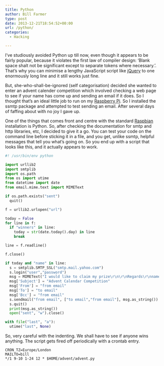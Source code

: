 ```yaml
---
title: Python
author: Bill Farmer
type: post
date: 2013-12-21T18:54:52+00:00
url: /python/
categories:
  - Hacking

---
```

I&#8217;ve studiously avoided Python up till now, even though it appears to be fairly popular, because it violates the first law of compiler design: &#8216;Blank space shalt not be significant except to separate tokens where necessary.&#8217;. That&#8217;s why you can minimise a lengthy JavaScript script like [jQuery][1] to one enormously long line and it still works just fine.

But, she-who-shall-be-ignored (self categorisation) decided she wanted to enter an advent calender competition which involved checking a web page to see if your name has come up and sending an email if it does. So I thought that&#8217;s an ideal little job to run on my [Raspberry Pi][2]. So I installed the ssmtp package and attempted to test sending an email. After several days of faffing about with no joy I gave up.

One of the things that comes front and centre with the standard [Raspbian][3] installation is Python. So, after checking the documentation for smtp and http libraries, etc, I decided to give it a go. You can test your code on the command line before sticking it in a file, and you get, unlike ssmtp, helpful messages that tell you what&#8217;s going on. So you end up with a script that looks like this, and it actually appears to work.

```python
#! /usr/bin/env python

import urllib2
import smtplib
import os.path
from os import utime
from datetime import date
from email.mime.text import MIMEText

if os.path.exists("sent")
  quit()

f = urllib2.urlopen("url")

today = False
for line in f:
  if "winners" in line:
    today = str(date.today().day) in line
    break

line = f.readline()

f.close()

if today and "name" in line:
  s = smtplib.SMTP_SSL("smtp.mail.yahoo.com")
  s.login("user","password")
  msg = MIMEText("I would like to claim my prize\r\n\r\nRegards\r\nname")
  msg['Subject'] = "Advent Calendar Competition"
  msg['From'] = "from email"
  msg['To'] = "to email"
  msg['Bcc'] = "from email"
  s.sendmail("from email", ["to email","from email"], msg.as_string())
  s.quit()
  print(msg.as_string())
  open("sent", "w").close()

with file("last", "a"):
  utime("last", None)
```

So, very careful with the indenting. We shall have to see if anyone wins anything. The script gets fired off periodically with a crontab entry.

```shell
CRON_TZ=Europe/London
MAILTO=bill
*/1 9-10 1-24 12 * $HOME/advent/advent.py
```

 [1]: http://jquery.com
 [2]: http://www.raspberrypi.org
 [3]: http://www.raspberrypi.org/downloads

